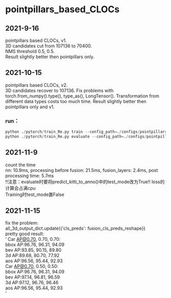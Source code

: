 # pointpillars_based_CLOCs

## 2021-9-16
pointpillars based CLOCs,  v1.   
3D candidates cut from 107136 to 70400.   
NMS threshold 0.5, 0.5.   
Result slightly better then pointpillars only.


## 2021-10-15
pointpillars based CLOCs,  v2.   
3D candidates recover to 107136.
Fix problems with torch.from_numpy().type(), type_as(), LongTensor(). Transformation from different data types costs too much time.
Result slightly better then pointpillars only and v1.  


### run：
```python
python ./pytorch/train_Re.py train --config_path=./configs/pointpillars/car/CLOCs_xyres_16.proto --model_dir=model_dirs/model_dir_CLOCs_temp --pickle_result=True
python ./pytorch/train_Re.py evaluate --config_path=./configs/pointpillars/car/CLOCs_xyres_16.proto --model_dir=model_dirs/model_dir_CLOCs --pickle_result=True/False
```

## 2021-11-9
count the time   
nn: 10.9ms, processing before fusion: 21.5ms, fusion_layers: 2.4ms, post processing time: 5.7ms   
!!注意：evaluate时要将predict_kitti_to_anno()中的test_mode改为True!! loss的计算会占满cpu  
Training时test_mode置False


## 2021-11-15
fix the problem:  
all_3d_output_dict.update({'cls_preds': fusion_cls_preds_reshape})     
pretty good result:   
‘
Car AP@0.70, 0.70, 0.70:  
bbox AP:96.76, 96.31, 94.09  
bev  AP:93.85, 90.15, 89.80  
3d   AP:89.68, 80.70, 77.92  
aos  AP:96.56, 95.44, 92.93  
Car AP@0.70, 0.50, 0.50:  
bbox AP:96.76, 96.31, 94.09  
bev  AP:97.14, 96.81, 96.59  
3d   AP:97.12, 96.76, 96.46  
aos  AP:96.56, 95.44, 92.93  
’